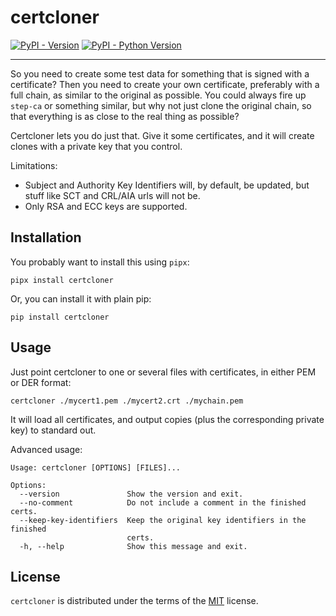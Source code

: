 # certcloner

[![PyPI - Version](https://img.shields.io/pypi/v/certcloner.svg)](https://pypi.org/project/certcloner)
[![PyPI - Python Version](https://img.shields.io/pypi/pyversions/certcloner.svg)](https://pypi.org/project/certcloner)

-----

So you need to create some test data for something that is signed with a certificate? Then you need to create your own certificate, preferably with a full chain, as similar to the original as possible. You could always fire up `step-ca` or something similar, but why not just clone the original chain, so that everything is as close to the real thing as possible?

Certcloner lets you do just that. Give it some certificates, and it will create clones with a private key that you control.

Limitations:

* Subject and Authority Key Identifiers will, by default, be updated, but stuff like SCT and CRL/AIA urls will not be.
* Only RSA and ECC keys are supported.

## Installation

You probably want to install this using `pipx`:

```console
pipx install certcloner
```

Or, you can install it with plain pip:

```console
pip install certcloner
```


## Usage

Just point certcloner to one or several files with certificates, in either PEM or DER format:

```console
certcloner ./mycert1.pem ./mycert2.crt ./mychain.pem
```

It will load all certificates, and output copies (plus the corresponding private key) to standard out.

Advanced usage:

```
Usage: certcloner [OPTIONS] [FILES]...

Options:
  --version               Show the version and exit.
  --no-comment            Do not include a comment in the finished certs.
  --keep-key-identifiers  Keep the original key identifiers in the finished
                          certs.
  -h, --help              Show this message and exit.
```

## License

`certcloner` is distributed under the terms of the [MIT](https://spdx.org/licenses/MIT.html) license.
